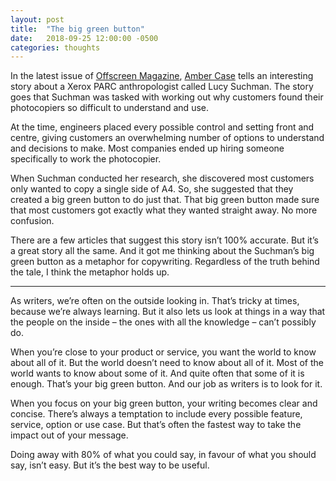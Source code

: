 ```yaml
---
layout: post
title:  "The big green button"
date:   2018-09-25 12:00:00 -0500
categories: thoughts
---
```

In the latest issue of [Offscreen Magazine](https://www.offscreenmag.com/), [Amber Case](https://www.caseorganic.com/) tells an interesting story about a Xerox PARC anthropologist called Lucy Suchman. The story goes that Suchman was tasked with working out why customers found their photocopiers so difficult to understand and use.

At the time, engineers placed every possible control and setting front and centre, giving customers an overwhelming number of options to understand and decisions to make. Most companies ended up hiring someone specifically to work the photocopier.

When Suchman conducted her research, she discovered most customers only wanted to copy a single side of A4. So, she suggested that they created a big green button to do just that. That big green button made sure that most customers got exactly what they wanted straight away. No more confusion.

There are a few articles that suggest this story isn’t 100% accurate. But it’s a great story all the same. And it got me thinking about the Suchman’s big green button as a metaphor for copywriting. Regardless of the truth behind the tale, I think the metaphor holds up.

---------------

As writers, we’re often on the outside looking in. That’s tricky at times, because we’re always learning. But it also lets us look at things in a way that the people on the inside – the ones with all the knowledge – can’t possibly do.

When you’re close to your product or service, you want the world to know about all of it. But the world doesn’t need to know about all of it. Most of the world wants to know about some of it. And quite often that some of it is enough. That’s your big green button. And our job as writers is to look for it.

When you focus on your big green button, your writing becomes clear and concise. There’s always a temptation to include every possible feature, service, option or use case. But that’s often the fastest way to take the impact out of your message.

Doing away with 80% of what you could say, in favour of what you should say, isn’t easy. But it’s the best way to be useful.